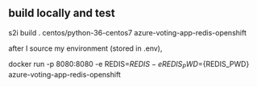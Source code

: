 ## build locally and test
s2i build . centos/python-36-centos7 azure-voting-app-redis-openshift

after I source my environment (stored in .env),

docker run -p 8080:8080 -e REDIS=${REDIS} -e REDIS_PWD=${REDIS_PWD}   azure-voting-app-redis-openshift
